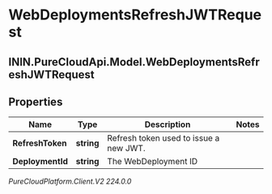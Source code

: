 # WebDeploymentsRefreshJWTRequest

## ININ.PureCloudApi.Model.WebDeploymentsRefreshJWTRequest

## Properties

|Name | Type | Description | Notes|
|------------ | ------------- | ------------- | -------------|
| **RefreshToken** | **string** | Refresh token used to issue a new JWT. | |
| **DeploymentId** | **string** | The WebDeployment ID | |



_PureCloudPlatform.Client.V2 224.0.0_
